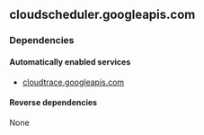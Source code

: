 ## cloudscheduler.googleapis.com

### Dependencies

#### Automatically enabled services

* [cloudtrace.googleapis.com](../cloudtrace.googleapis.com/)

#### Reverse dependencies

None
